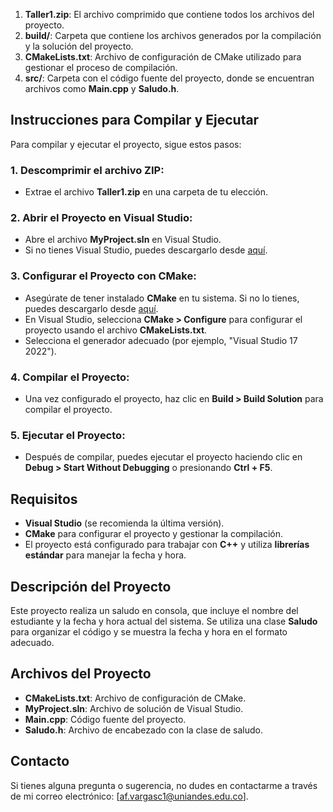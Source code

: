 
1. **Taller1.zip**: El archivo comprimido que contiene todos los archivos del proyecto.
2. **build/**: Carpeta que contiene los archivos generados por la compilación y la solución del proyecto.
3. **CMakeLists.txt**: Archivo de configuración de CMake utilizado para gestionar el proceso de compilación.
4. **src/**: Carpeta con el código fuente del proyecto, donde se encuentran archivos como **Main.cpp** y **Saludo.h**.

## Instrucciones para Compilar y Ejecutar

Para compilar y ejecutar el proyecto, sigue estos pasos:

### 1. **Descomprimir el archivo ZIP**:
   - Extrae el archivo **Taller1.zip** en una carpeta de tu elección.

### 2. **Abrir el Proyecto en Visual Studio**:
   - Abre el archivo **MyProject.sln** en Visual Studio.
   - Si no tienes Visual Studio, puedes descargarlo desde [aquí](https://visualstudio.microsoft.com/downloads/).

### 3. **Configurar el Proyecto con CMake**:
   - Asegúrate de tener instalado **CMake** en tu sistema. Si no lo tienes, puedes descargarlo desde [aquí](https://cmake.org/download/).
   - En Visual Studio, selecciona **CMake > Configure** para configurar el proyecto usando el archivo **CMakeLists.txt**.
   - Selecciona el generador adecuado (por ejemplo, "Visual Studio 17 2022").
   
### 4. **Compilar el Proyecto**:
   - Una vez configurado el proyecto, haz clic en **Build > Build Solution** para compilar el proyecto.

### 5. **Ejecutar el Proyecto**:
   - Después de compilar, puedes ejecutar el proyecto haciendo clic en **Debug > Start Without Debugging** o presionando **Ctrl + F5**.

## Requisitos

- **Visual Studio** (se recomienda la última versión).
- **CMake** para configurar el proyecto y gestionar la compilación.
- El proyecto está configurado para trabajar con **C++** y utiliza **librerías estándar** para manejar la fecha y hora.

## Descripción del Proyecto

Este proyecto realiza un saludo en consola, que incluye el nombre del estudiante y la fecha y hora actual del sistema. Se utiliza una clase **Saludo** para organizar el código y se muestra la fecha y hora en el formato adecuado.

## Archivos del Proyecto

- **CMakeLists.txt**: Archivo de configuración de CMake.
- **MyProject.sln**: Archivo de solución de Visual Studio.
- **Main.cpp**: Código fuente del proyecto.
- **Saludo.h**: Archivo de encabezado con la clase de saludo.

## Contacto

Si tienes alguna pregunta o sugerencia, no dudes en contactarme a través de mi correo electrónico: [af.vargasc1@uniandes.edu.co].
